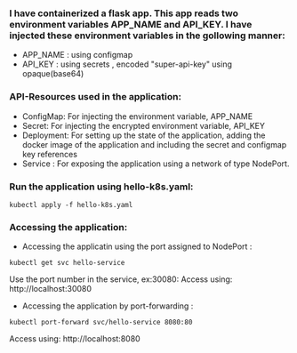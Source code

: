 ### I have containerized a flask app. This app reads two environment variables APP_NAME and API_KEY. I have injected these environment variables in the gollowing manner:
- APP_NAME : using configmap 
- API_KEY : using secrets , encoded "super-api-key" using opaque(base64)

### API-Resources used in the application:
- ConfigMap: For injecting the environment variable, APP_NAME
- Secret: For injecting the encrypted environment variable, API_KEY
- Deployment: For setting up the state of the application, adding the docker image of the application and including the secret and configmap key references
- Service : For exposing the application using a network of type NodePort.

### Run the application using hello-k8s.yaml:
```
kubectl apply -f hello-k8s.yaml
```

### Accessing the application:
- Accessing the applicatin using the port assigned to NodePort :
```
kubectl get svc hello-service
``` 
Use the port number in the service, ex:30080: Access using: http://localhost:30080
- Accessing the application by port-forwarding :
```
kubectl port-forward svc/hello-service 8080:80
```
Access using: http://localhost:8080
